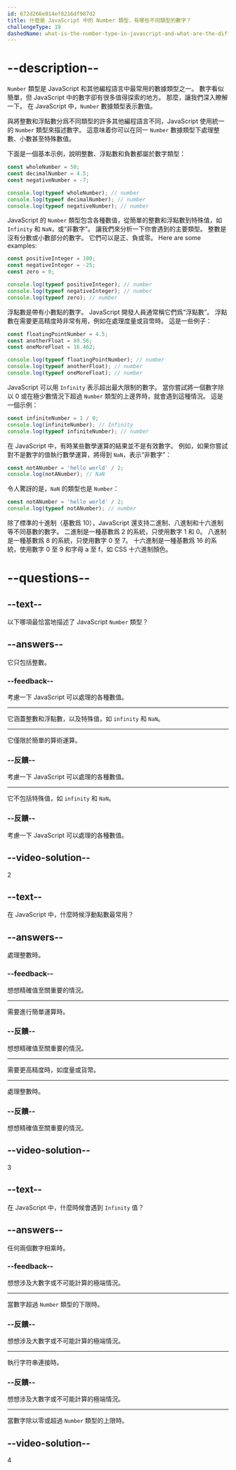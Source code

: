```yaml
---
id: 672d266e014ef8216df987d2
title: 什麼是 JavaScript 中的 Number 類型，有哪些不同類型的數字？
challengeType: 19
dashedName: what-is-the-number-type-in-javascript-and-what-are-the-different-types-of-numbers-available
---
```


# --description--

`Number` 類型是 JavaScript 和其他編程語言中最常用的數據類型之一。 數字看似簡單，但 JavaScript 中的數字卻有很多值得探索的地方。 那麼，讓我們深入瞭解一下。 在 JavaScript 中，`Number` 數據類型表示數值。

與將整數和浮點數分爲不同類型的許多其他編程語言不同，JavaScript 使用統一的 `Number` 類型來描述數字。 這意味着你可以在同一 `Number` 數據類型下處理整數、小數甚至特殊數值。

下面是一個基本示例，說明整數、浮點數和負數都屬於數字類型：

```js
const wholeNumber = 50;
const decimalNumber = 4.5;
const negativeNumber = -7;

console.log(typeof wholeNumber); // number
console.log(typeof decimalNumber); // number
console.log(typeof negativeNumber); // number
```

JavaScript 的 `Number` 類型包含各種數值，從簡單的整數和浮點數到特殊值，如 `Infinity` 和 `NaN`，或“非數字”。 讓我們來分析一下你會遇到的主要類型。 整數是沒有分數或小數部分的數字。 它們可以是正、負或零。 Here are some examples:

```js
const positiveInteger = 100;
const negativeInteger = -25;
const zero = 0;

console.log(typeof positiveInteger); // number
console.log(typeof negativeInteger); // number
console.log(typeof zero); // number
```

浮點數是帶有小數點的數字。 JavaScript 開發人員通常稱它們爲“浮點數”。 浮點數在需要更高精度時非常有用，例如在處理度量或貨幣時。 這是一些例子：

```js
const floatingPointNumber = 4.5;
const anotherFloat = 89.56;
const oneMoreFloat = 16.462;

console.log(typeof floatingPointNumber); // number
console.log(typeof anotherFloat); // number
console.log(typeof oneMoreFloat); // number
```

JavaScript 可以用 `Infinity` 表示超出最大限制的數字。 當你嘗試將一個數字除以 0 或在極少數情況下超過 `Number` 類型的上邊界時，就會遇到這種情況。 這是一個示例：

```js
const infiniteNumber = 1 / 0;
console.log(infiniteNumber); // Infinity
console.log(typeof infiniteNumber); // number
```

在 JavaScript 中，有時某些數學運算的結果並不是有效數字。 例如，如果你嘗試對不是數字的值執行數學運算，將得到 `NaN`，表示“非數字”：

```js
const notANumber = 'hello world' / 2;
console.log(notANumber); // NaN
```

令人驚訝的是，`NaN` 的類型也是 `Number`：

```js
const notANumber = 'hello world' / 2;
console.log(typeof notANumber); // number
```

除了標準的十進制（基數爲 10），JavaScript 還支持二進制、八進制和十六進制等不同基數的數字。 二進制是一種基數爲 2 的系統，只使用數字 1 和 0。 八進制是一種基數爲 8 的系統，只使用數字 0 至 7。 十六進制是一種基數爲 16 的系統，使用數字 0 至 9 和字母 a 至 f，如 CSS 十六進制顏色。

# --questions--

## --text--

以下哪項最恰當地描述了 JavaScript `Number` 類型？

## --answers--

它只包括整數。

### --feedback--

考慮一下 JavaScript 可以處理的各種數值。

---

它涵蓋整數和浮點數，以及特殊值，如 `infinity` 和 `NaN`。

---

它僅限於簡單的算術運算。

### --反饋--

考慮一下 JavaScript 可以處理的各種數值。

---

它不包括特殊值，如 `infinity` 和 `NaN`。

### --反饋--

考慮一下 JavaScript 可以處理的各種數值。

## --video-solution--

2

## --text--

在 JavaScript 中，什麼時候浮動點數最常用？

## --answers--

處理整數時。

### --feedback--

想想精確值至關重要的情況。

---

需要進行簡單運算時。

### --反饋--

想想精確值至關重要的情況。

---

需要更高精度時，如度量或貨幣。

---

處理整數時。

### --反饋--

想想精確值至關重要的情況。

## --video-solution--

3

## --text--

在 JavaScript 中，什麼時候會遇到 `Infinity` 值？

## --answers--

任何兩個數字相乘時。

### --feedback--

想想涉及大數字或不可能計算的極端情況。

---

當數字超過 `Number` 類型的下限時。

### --反饋--

想想涉及大數字或不可能計算的極端情況。

---

執行字符串連接時。

### --反饋--

想想涉及大數字或不可能計算的極端情況。

---

當數字除以零或超過 `Number` 類型的上限時。

## --video-solution--

4
